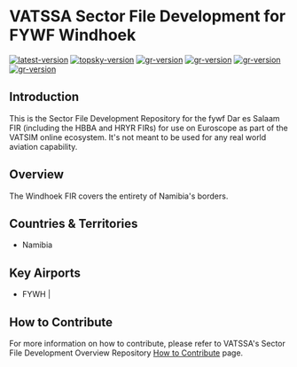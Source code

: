# VATSSA Sector File Development for FYWF Windhoek

[![latest-version](https://img.shields.io/github/v/release/VATSIM-SSA/sectorfile-fywf?include_prereleases)](https://github.com/VATSIM-SSA/sectorfile-fywf/releases) [![topsky-version](https://img.shields.io/badge/TopSky-2.4.1-blue.svg)](https://forum.vatsim-scandinavia.org/t/topsky)
[![gr-version](https://img.shields.io/badge/Ground%20Radar-1.5-blue.svg)](https://forum.vatsim-scandinavia.org/t/ground-radar) [![gr-version](https://img.shields.io/badge/PushbackFlorian-1.1.0-blue.svg)](https://github.com/MorpheusXAUT/PushbackFlorian) [![gr-version](https://img.shields.io/badge/vCH-0.8.4-blue.svg)](https://github.com/DrFreas/VCH) [![gr-version](https://img.shields.io/badge/vFPC-2.1.1-blue.svg)](https://github.com/hpeter2/VFPC)

## Introduction

This is the Sector File Development Repository for the fywf Dar es Salaam FIR (including the HBBA and HRYR FIRs) for use on Euroscope as part of the VATSIM online ecosystem. It's not meant to be used for any real world aviation capability.

## Overview

The Windhoek FIR covers the entirety of Namibia's borders.

## Countries & Territories

- Namibia

## Key Airports

- FYWH |

## How to Contribute

For more information on how to contribute, please refer to VATSSA's Sector File Development Overview Repository [How to Contribute](https://github.com/VATSIM-SSA/sectorfile-overview/wiki/How-to-Contribute) page.
